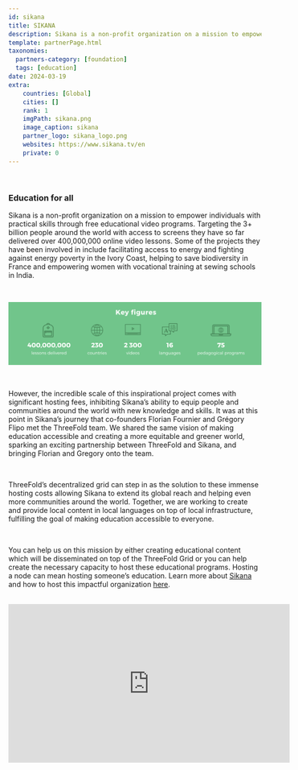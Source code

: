 ```yaml
---
id: sikana
title: SIKANA
description: Sikana is a non-profit organization on a mission to empower individuals with practical skills through free educational video programs.
template: partnerPage.html
taxonomies:
  partners-category: [foundation]
  tags: [education]
date: 2024-03-19
extra:
    countries: [Global]
    cities: []
    rank: 1
    imgPath: sikana.png
    image_caption: sikana
    partner_logo: sikana_logo.png
    websites: https://www.sikana.tv/en
    private: 0
---
```


<br/>

### **Education for all**
Sikana is a non-profit organization on a mission to empower individuals with practical skills through free educational video programs. Targeting the 3+ billion people around the world with access to screens they have so far delivered over 400,000,000 online video lessons. Some of the projects they have been involved in include facilitating access to energy and fighting against energy poverty in the Ivory Coast, helping to save biodiversity in France and empowering women with vocational training at sewing schools in India.


<br/>

![sikana](sikana2.png)

<br/>

However, the incredible scale of this inspirational project comes with significant hosting fees, inhibiting Sikana’s ability to equip people and communities around the world with new knowledge and skills. It was at this point in Sikana’s journey that co-founders Florian Fournier and Grégory Flipo met the ThreeFold team. We shared the same vision of making education accessible and creating a more equitable and greener world, sparking an exciting partnership between ThreeFold and Sikana, and bringing Florian and Gregory onto the team.

<br/>

ThreeFold’s decentralized grid can step in as the solution to these immense hosting costs allowing Sikana to extend its global reach and helping even more communities around the world. Together, we are working to create and provide local content in local languages on top of local infrastructure, fulfilling the goal of making education accessible to everyone.

<br/>

You can help us on this mission by either creating educational content which will be disseminated on top of the ThreeFold Grid or you can help create the necessary capacity to host these educational programs. Hosting a node can mean hosting someone’s education. Learn more about [Sikana](https://www.sikana.tv/en) and how to host this impactful organization [here](https://www.threefold.io/host/).

<br/>

<iframe width="560" height="315" src="https://www.youtube.com/embed/8ArbVX7bV1w" title="The Sikana Trailer: What Is This Channel for?" frameborder="0" allow="accelerometer; autoplay; clipboard-write; encrypted-media; gyroscope; picture-in-picture; web-share" allowfullscreen></iframe>
